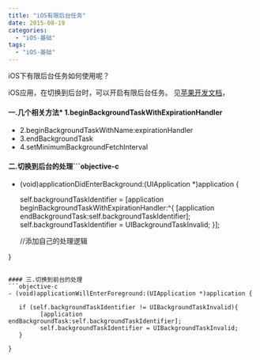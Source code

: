 ```yaml
---
title: "iOS有限后台任务"
date: 2015-08-19
categories:
  - "iOS-基础"
tags:
  - "iOS-基础"
---
```

<!--more-->
iOS下有限后台任务如何使用呢？

<!--more-->
iOS应用，在切换到后台时，可以开启有限后台任务。
见[苹果开发文档](https://developer.apple.com/library/ios/documentation/UIKit/Reference/UIApplication_Class/)，

#### 一.几个相关方法* 1.beginBackgroundTaskWithExpirationHandler

* 2.beginBackgroundTaskWithName:expirationHandler
* 3.endBackgroundTask
* 4.setMinimumBackgroundFetchInterval


#### 二.切换到后台的处理```objective-c

- (void)applicationDidEnterBackground:(UIApplication *)application {
    
    self.backgroundTaskIdentifier =
    [application beginBackgroundTaskWithExpirationHandler:^{
        [application endBackgroundTask:self.backgroundTaskIdentifier];
        self.backgroundTaskIdentifier = UIBackgroundTaskInvalid;
    }];
    
	//添加自己的处理逻辑

}

```

#### 三.切换到前台的处理
```objective-c
- (void)applicationWillEnterForeground:(UIApplication *)application {
    
   if (self.backgroundTaskIdentifier != UIBackgroundTaskInvalid){
         [application endBackgroundTask:self.backgroundTaskIdentifier];
         self.backgroundTaskIdentifier = UIBackgroundTaskInvalid;
   }
    
}

```
